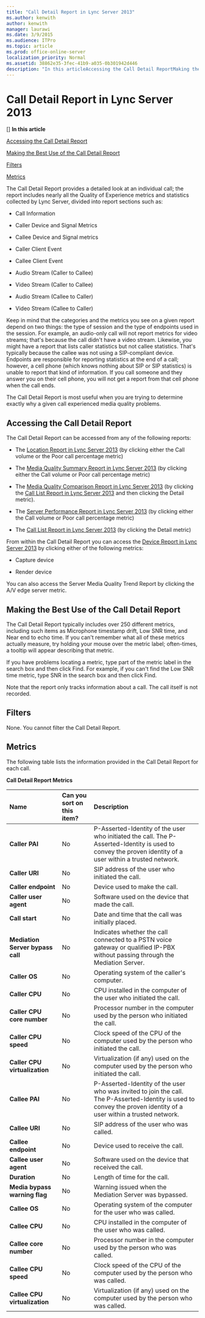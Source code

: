 ```yaml
---
title: "Call Detail Report in Lync Server 2013"
ms.author: kenwith
author: kenwith
manager: laurawi
ms.date: 3/9/2015
ms.audience: ITPro
ms.topic: article
ms.prod: office-online-server
localization_priority: Normal
ms.assetid: 38862e35-3fec-41b9-a035-0b301942d446
description: "In this articleAccessing the Call Detail ReportMaking the Best Use of the Call Detail ReportFiltersMetrics"
---
```


# Call Detail Report in Lync Server 2013
[]
 **In this article**
  
[Accessing the Call Detail Report](#sectionSection0)
  
[Making the Best Use of the Call Detail Report](#sectionSection1)
  
[Filters](#sectionSection2)
  
[Metrics](#sectionSection3)
  
The Call Detail Report provides a detailed look at an individual call; the report includes nearly all the Quality of Experience metrics and statistics collected by Lync Server, divided into report sections such as:
  
- Call Information 
    
- Caller Device and Signal Metrics
    
- Callee Device and Signal metrics
    
- Caller Client Event
    
- Callee Client Event
    
- Audio Stream (Caller to Callee)
    
- Video Stream (Caller to Callee)
    
- Audio Stream (Callee to Caller)
    
- Video Stream (Callee to Caller)
    
Keep in mind that the categories and the metrics you see on a given report depend on two things: the type of session and the type of endpoints used in the session. For example, an audio-only call will not report metrics for video streams; that's because the call didn't have a video stream. Likewise, you might have a report that lists caller statistics but not callee statistics. That's typically because the callee was not using a SIP-compliant device. Endpoints are responsible for reporting statistics at the end of a call; however, a cell phone (which knows nothing about SIP or SIP statistics) is unable to report that kind of information. If you call someone and they answer you on their cell phone, you will not get a report from that cell phone when the call ends.
  
The Call Detail Report is most useful when you are trying to determine exactly why a given call experienced media quality problems.
  
## Accessing the Call Detail Report
<a name="sectionSection0"> </a>

The Call Detail Report can be accessed from any of the following reports:
  
- The [Location Report in Lync Server 2013](location-report.md) (by clicking either the Call volume or the Poor call percentage metric) 
    
- The [Media Quality Summary Report in Lync Server 2013](media-quality-summary-report.md) (by clicking either the Call volume or Poor call percentage metric) 
    
- The [Media Quality Comparison Report in Lync Server 2013](media-quality-comparison-report.md) (by clicking the [Call List Report in Lync Server 2013](call-list-report.md) and then clicking the Detail metric). 
    
- The [Server Performance Report in Lync Server 2013](server-performance-report.md) (by clicking either the Call volume or Poor call percentage metric) 
    
- The [Call List Report in Lync Server 2013](call-list-report.md) (by clicking the Detail metric) 
    
From within the Call Detail Report you can access the [Device Report in Lync Server 2013](device-report.md) by clicking either of the following metrics: 
  
- Capture device
    
- Render device
    
You can also access the Server Media Quality Trend Report by clicking the A/V edge server metric.
  
## Making the Best Use of the Call Detail Report
<a name="sectionSection1"> </a>

The Call Detail Report typically includes over 250 different metrics, including such items as Microphone timestamp drift, Low SNR time, and Near end to echo time. If you can't remember what all of these metrics actually measure, try holding your mouse over the metric label; often-times, a tooltip will appear describing that metric.
  
If you have problems locating a metric, type part of the metric label in the search box and then click Find. For example, if you can't find the Low SNR time metric, type SNR in the search box and then click Find.
  
Note that the report only tracks information about a call. The call itself is not recorded.
  
## Filters
<a name="sectionSection2"> </a>

None. You cannot filter the Call Detail Report.
  
## Metrics
<a name="sectionSection3"> </a>

The following table lists the information provided in the Call Detail Report for each call.
  
**Call Detail Report Metrics**

|**Name**|**Can you sort on this item?**|**Description**|
|:-----|:-----|:-----|
|**Caller PAI** <br/> |No  <br/> |P-Asserted-Identity of the user who initiated the call. The P-Asserted-Identity is used to convey the proven identity of a user within a trusted network.  <br/> |
|**Caller URI** <br/> |No  <br/> |SIP address of the user who initiated the call.  <br/> |
|**Caller endpoint** <br/> |No  <br/> |Device used to make the call.  <br/> |
|**Caller user agent** <br/> |No  <br/> |Software used on the device that made the call.  <br/> |
|**Call start** <br/> |No  <br/> |Date and time that the call was initially placed.  <br/> |
|**Mediation Server bypass call** <br/> |No  <br/> |Indicates whether the call connected to a PSTN voice gateway or qualified IP-PBX without passing through the Mediation Server.  <br/> |
|**Caller OS** <br/> |No  <br/> |Operating system of the caller's computer.  <br/> |
|**Caller CPU** <br/> |No  <br/> |CPU installed in the computer of the user who initiated the call.  <br/> |
|**Caller CPU core number** <br/> |No  <br/> |Processor number in the computer used by the person who initiated the call.  <br/> |
|**Caller CPU speed** <br/> |No  <br/> |Clock speed of the CPU of the computer used by the person who initiated the call.  <br/> |
|**Caller CPU virtualization** <br/> |No  <br/> |Virtualization (if any) used on the computer used by the person who initiated the call.  <br/> |
|**Callee PAI** <br/> |No  <br/> |P-Asserted-Identity of the user who was invited to join the call. The P-Asserted-Identity is used to convey the proven identity of a user within a trusted network.  <br/> |
|**Callee URI** <br/> |No  <br/> |SIP address of the user who was called.  <br/> |
|**Callee endpoint** <br/> |No  <br/> |Device used to receive the call.  <br/> |
|**Callee user agent** <br/> |No  <br/> |Software used on the device that received the call.  <br/> |
|**Duration** <br/> |No  <br/> |Length of time for the call.  <br/> |
|**Media bypass warning flag** <br/> |No  <br/> |Warning issued when the Mediation Server was bypassed.  <br/> |
|**Callee OS** <br/> |No  <br/> |Operating system of the computer for the user who was called.  <br/> |
|**Callee CPU** <br/> |No  <br/> |CPU installed in the computer of the user who was called.  <br/> |
|**Callee core number** <br/> |No  <br/> |Processor number in the computer used by the person who was called.  <br/> |
|**Callee CPU speed** <br/> |No  <br/> |Clock speed of the CPU of the computer used by the person who was called.  <br/> |
|**Callee CPU virtualization** <br/> |No  <br/> |Virtualization (if any) used on the computer used by the person who was called.  <br/> |
   

